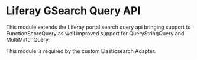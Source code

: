 # Liferay GSearch Query API

This module extends the Liferay portal search query api bringing support to FunctionScoreQuery as well improved support for QueryStringQuery and MultiMatchQuery.

This module is required by the custom Elasticsearch Adapter.

